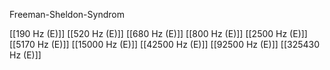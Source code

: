 Freeman-Sheldon-Syndrom

[[190 Hz (E)]]
[[520 Hz (E)]]
[[680 Hz (E)]]
[[800 Hz (E)]]
[[2500 Hz (E)]]
[[5170 Hz (E)]]
[[15000 Hz (E)]]
[[42500 Hz (E)]]
[[92500 Hz (E)]]
[[325430 Hz (E)]]